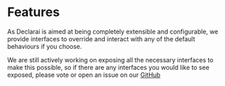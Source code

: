 # Features

As Declarai is aimed at being completely extensible and configurable, we provide interfaces to override and
interact with any of the default behaviours if you choose.

We are still actively working on exposing all the necessary interfaces to make this possible, so if there are any
interfaces you would like to see exposed, please vote or open an issue on our [GitHub](https://github.com/vendi-ai/declarai/issues)
